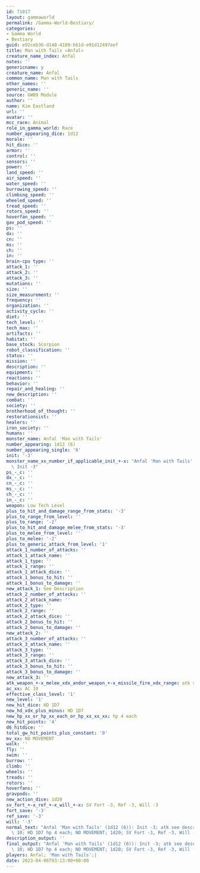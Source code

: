 ```yaml
---
id: 71017
layout: gammaworld
permalink: /Gamma-World-Bestiary/
categories:
- Gamma World
- Bestiary
guid: e92ceb36-d140-4189-b61d-e91d12497eef
title: Man with Tails «Anfal»
creature_name_index: Anfal
notes: ''
genericname: y
creature_name: Anfal
common_name: Man with Tails
other_names: ''
generic_name: ''
source: GW09 Module
author: ''
name: Kim Eastland
url: ''
avatar: ''
mcc_race: Animal
role_in_gamma_world: Race
number_appearing_dice: 1d12
morale: ''
hit_dice: ''
armor: ''
control: ''
sensors: ''
power: ''
land_speed: ''
air_speed: ''
water_speed: ''
burrowing_speed: ''
climbing_speed: ''
wheeled_speed: ''
tread_speed: ''
rotors_speed: ''
hoverfan_speed: ''
gav_pod_speed: ''
ps: ''
dx: ''
cn: ''
ms: ''
ch: ''
in: ''
brain-cpu type: ''
attack_1: ''
attack_2: ''
attack_3: ''
mutations: ''
size: ''
size_measurement: ''
frequency: ''
organization: ''
activity_cycle: ''
diet: ''
tech_level: ''
tech_max: ''
artifacts: ''
habitat: ''
base_stock: Scorpion
robot_classification: ''
status: ''
mission: ''
description: ''
equipment: ''
reactions: ''
behavior: ''
repair_and_healing: ''
new_description: ''
combat: ''
society: ''
brotherhood_of_thought: ''
restorationsist: ''
healers: ''
iron_society: ''
humans: ''
monster_name: Anfal 'Man with Tails'
number_appearing: 1d12 (6)
number_appearing_single: '6'
init: '-3'
monster_name_xx_number_if_applicable_init_+-x: "Anfal 'Man with Tails' (1d12 (6)):\
  \ Init -3"
ps_-_c: ''
dx_-_c: ''
cn_-_c: ''
ms_-_c: ''
ch_-_c: ''
in_-_c: ''
weapon: Low Tech Level
plus_to_hit_and_damage_range_from_stats: '-3'
plus_to_range_from_level: ''
plus_to_range: '-2'
plus_to_hit_and_damage_melee_from_stats: '-3'
plus_to_melee_from_level: ''
plus_to_melee: '-2'
plus_to_generic_attack_from_level: '1'
attack_1_number_of_attacks: ''
attack_1_attack_name: ''
attack_1_type: ''
attack_1_range: ''
attack_1_attack_dice: ''
attack_1_bonus_to_hit: ''
attack_1_bonus_to_damage: ''
new_attack_1: See Description
attack_2_number_of_attacks: ''
attack_2_attack_name: ''
attack_2_type: ''
attack_2_range: ''
attack_2_attack_dice: ''
attack_2_bonus_to_hit: ''
attack_2_bonus_to_damage: ''
new_attack_2: ''
attack_3_number_of_attacks: ''
attack_3_attack_name: ''
attack_3_type: ''
attack_3_range: ''
attack_3_attack_dice: ''
attack_3_bonus_to_hit: ''
attack_3_bonus_to_damage: ''
new_attack_3: ''
atk_weapon_+-x_melee_xdx_andor_weapon_+-x_missile_fire_xdx_range: atk see description
ac_xx: AC 10
effective_class_level: '1'
new_level: '1'
new_hit_dice: HD 1D7
new_hd_xdx_plus_minus: HD 1D7
new_hp_xx_or_hp_xx_each_or_hp_xx_xx_xx: hp 4 each
new_hit_points: '4'
d6_hitdice: ''
total_gw_hit_points_plus_constant: '0'
mv_xx: NO MOVEMENT
walk: ''
fly: ''
swim: ''
burrow: ''
climb: ''
wheels: ''
treads: ''
rotors: ''
hoverfans: ''
gravpods: ''
new_action_dice: 1d20
sv_fort_+-x_ref_+-x_will_+-x: SV Fort -3, Ref -3, Will -3
fort_save: '-3'
ref_save: '-3'
will: '-3'
normal_text: "Anfal 'Man with Tails' (1d12 (6)): Init -3; atk see description; AC\
  \ 10; HD 1D7 hp 4 each; NO MOVEMENT; 1d20; SV Fort -3, Ref -3, Will -3"
description_output: ''
final_output: "Anfal 'Man with Tails' (1d12 (6)): Init -3; atk see description; AC\
  \ 10; HD 1D7 hp 4 each; NO MOVEMENT; 1d20; SV Fort -3, Ref -3, Will -3"
players: Anfal; 'Man with Tails';|
date: 2023-04-06T03:13:00+00:00
---
```

</br>